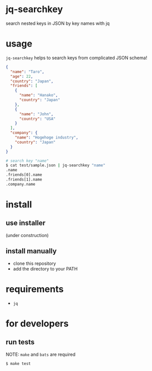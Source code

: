 # jq-searchkey
search nested keys in JSON by key names with jq

# usage

`jq-searchkey` helps to search keys from complicated JSON schema!

```json
{
  "name": "Taro",
  "age": 22,
  "country": "Japan",
  "friends": [
    {
      "name": "Hanako",
      "country": "Japan"
    },
    {
      "name": "John",
      "country": "USA"
    }
  ],
  "company": {
    "name": "Hogehoge industry",
    "country": "Japan"
  }
}
```

```bash
# search key "name"
$ cat test/sample.json | jq-searchkey "name"
.name
.friends[0].name
.friends[1].name
.company.name
```

# install
## use installer

(under construction)

## install manually

- clone this repository
- add the directory to your PATH

# requirements

- `jq`

# for developers
## run tests

NOTE: `make` and `bats` are required

```bash
$ make test
```
